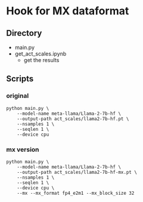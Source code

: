 # Hook for MX dataformat

## Directory
- main.py
- get_act_scales.ipynb
    - get the results


## Scripts
### original
```
python main.py \
    --model-name meta-llama/Llama-2-7b-hf \
    --output-path act_scales/llama2-7b-hf.pt \
    --nsamples 1 \
    --seqlen 1 \
    --device cpu
```
### mx version
```
python main.py \
    --model-name meta-llama/Llama-2-7b-hf \
    --output-path act_scales/llama2-7b-hf-mx.pt \
    --nsamples 1 \
    --seqlen 1 \
    --device cpu \
    --mx --mx_format fp4_e2m1 --mx_block_size 32
```